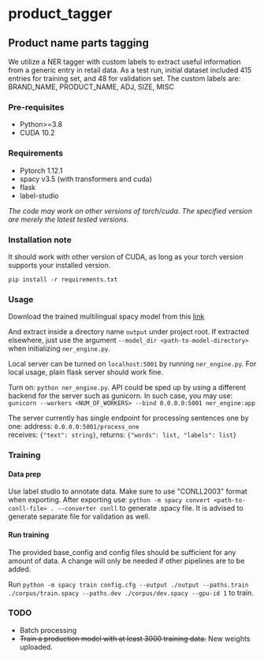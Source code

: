 # product_tagger

## Product name parts tagging
We utilize a NER tagger with custom labels to extract useful information from a generic entry in retail data. As a test run, initial dataset included 415 entries for training set, and 48 for validation set. The custom labels are: BRAND_NAME, PRODUCT_NAME, ADJ, SIZE, MISC

### Pre-requisites
* Python>=3.8
* CUDA 10.2

### Requirements
* Pytorch 1.12.1
* spacy v3.5 (with transformers and cuda)
* flask
* label-studio

*The code may work on other versions of torch/cuda. The specified version are merely the latest tested versions.*

### Installation note

It should work with other version of CUDA, as long as your torch version supports your installed version. 

`pip install -r requirements.txt`

### Usage
Download the trained multilingual spacy model from this [link](https://drive.google.com/file/d/1HQNJZBaRLU4NpQXbLccF1GcdGP4jz9wf/view?usp=share_link)

And extract inside a directory name `output` under project root. If extracted elsewhere, just use the argument `--model_dir <path-to-model-directory>` when initializing `ner_engine.py`.

Local server can be turned on `localhost:5001` by running `ner_engine.py`. For local usage, plain flask server should work fine. 

Turn on: `python ner_engine.py`. API could be sped up by using a different backend for the server such as gunicorn. In such case, you may use: `gunicorn --workers <NUM_OF_WORKERS> --bind 0.0.0.0:5001 ner_engine:app`

The server currently has single endpoint for processing sentences one by one: 
   address: `0.0.0.0:5001/process_one`  
   receives: `{"text": string}`, returns: `{"words": list, "labels": list}`


### Training

#### Data prep
Use label studio to annotate data. Make sure to use "CONLL2003" format when exporting. After exporting use:
`python -m spacy convert <path-to-conll-file> . --converter conll` to generate .spacy file. It is advised to generate separate file for validation as well. 

#### Run training
The provided base_config and config files should be sufficient for any amount of data. A change will only be needed if other pipelines are to be added.

Run `python -m spacy train config.cfg --output ./output --paths.train ./corpus/train.spacy --paths.dev ./corpus/dev.spacy --gpu-id 1` to train.

### TODO

* Batch processing
* ~~Train a production model with at least 3000 training data.~~ New weights uploaded.
